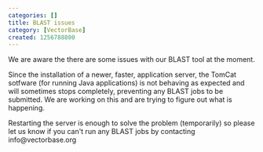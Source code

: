 ```yaml
---
categories: []
title: BLAST issues
category: [VectorBase]
created: 1256788800
---
```

We are aware the there are some issues with our BLAST tool at the moment.
<p>Since the installation of a newer, faster, application server, the TomCat sotfware (for running Java applications) is not behaving as expected and will sometimes stops completely, preventing any BLAST jobs to be submitted. We are working on this and are trying to figure out what is happening.<p>
Restarting the server is enough to solve the problem (temporarily) so please let us know if you can't run any BLAST jobs by contacting info@vectorbase.org

